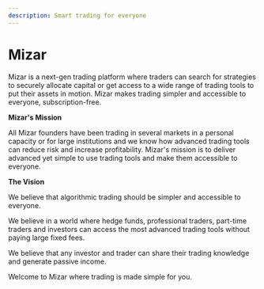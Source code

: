 ```yaml
---
description: Smart trading for everyone
---
```


# Mizar

Mizar is a next-gen trading platform where traders can search for strategies to securely allocate capital or get access to a wide range of trading tools to put their assets in motion. Mizar makes trading simpler and accessible to everyone, subscription-free.

**Mizar's Mission**

All Mizar founders have been trading in several markets in a personal capacity or for large institutions and we know how advanced trading tools can reduce risk and increase profitability. Mizar's mission is to deliver advanced yet simple to use trading tools and make them accessible to everyone.

**The Vision**

We believe that algorithmic trading should be simpler and accessible to everyone.

We believe in a world where hedge funds, professional traders, part-time traders and investors can access the most advanced trading tools without paying large fixed fees.

We believe that any investor and trader can share their trading knowledge and generate passive income.

Welcome to Mizar where trading is made simple for you.







